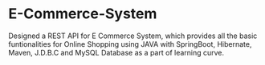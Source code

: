 # E-Commerce-System
Designed a REST API for E Commerce System, which provides all the basic funtionalities for Online Shopping using JAVA with SpringBoot, Hibernate, Maven, J.D.B.C and MySQL Database as a part of learning curve. 
